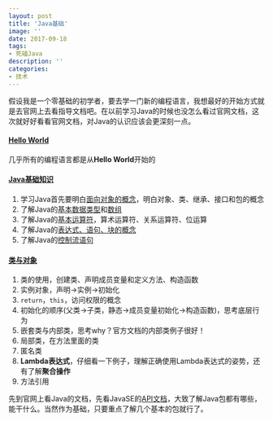 ```yaml
---
layout: post
title: 'Java基础'
image: ''
date: 2017-09-18
tags:
- 死磕Java
description: ''
categories:
- 技术
---
```


假设我是一个零基础的初学者，要去学一门新的编程语言，我想最好的开始方式就是去官网上去看指导文档吧。在以前学习Java的时候也没怎么看过官网文档，这次就好好看看官网文档，对Java的认识应该会更深刻一点。

#### [Hello World][1]
几乎所有的编程语言都是从**Hello World**开始的

#### [Java基础知识][2]
1. 学习Java首先要明白[面向对象的概念][3]，明白对象、类、继承、接口和包的概念
2. 了解Java的[基本数据类型][4]和[数组][5]
3. 了解Java的[基本运算符][6]，算术运算符、关系运算符、位运算
4. 了解Java的[表达式、语句、块的概念][7]
5. 了解Java的[控制流语句][8]

#### [类与对象][9]
1. 类的使用，创建类、声明成员变量和定义方法、构造函数
2. 实例对象，声明->实例->初始化
3. `return`，`this`，访问权限的概念
4. 初始化的顺序(父类->子类，静态->成员变量初始化->构造函数)，思考底层行为
5. 嵌套类与内部类，思考why？官方文档的内部类例子很好！
6. 局部类，在方法里面的类
7. 匿名类
8. **Lambda表达式**，仔细看一下例子，理解正确使用Lambda表达式的姿势，还有了解**聚合操作**
9. 方法引用









先到官网上看Java的文档，先看JavaSE的[API文档][1]，大致了解Java包都有哪些，能干什么。当然作为基础，只要重点了解几个基本的包就行了。







[1]: http://docs.oracle.com/javase/8/docs/api/index.html
[2]: http://docs.oracle.com/javase/tutorial/java/index.html
[3]: http://docs.oracle.com/javase/tutorial/java/concepts/index.html
[4]: http://docs.oracle.com/javase/tutorial/java/nutsandbolts/datatypes.html
[5]: http://docs.oracle.com/javase/tutorial/java/nutsandbolts/arrays.html
[6]: http://docs.oracle.com/javase/tutorial/java/nutsandbolts/operators.html
[7]: http://docs.oracle.com/javase/tutorial/java/nutsandbolts/expressions.html
[8]: http://docs.oracle.com/javase/tutorial/java/nutsandbolts/flow.html
[9]: http://docs.oracle.com/javase/tutorial/java/javaOO/index.html
